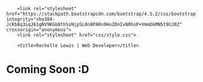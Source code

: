 <!DOCTYPE html>
<html>
 <head>
  		<meta charset="utf-8">
  		<meta name="viewport" content="width=device-width, initial-scale=1, shrink-to-fit=no">

  		<link rel="stylesheet" href="https://stackpath.bootstrapcdn.com/bootstrap/4.5.2/css/bootstrap.min.css" integrity="sha384-JcKb8q3iqJ61gNV9KGb8thSsNjpSL0n8PARn9HuZOnIxN0hoP+VmmDGMN5t9UJ0Z" crossorigin="anonymous">
  		<link rel="stylesheet" href="css/style.css">

  		<title>Rochelle Lewis | Web Developer</title>
  </head>
  <body>
    <h1 class="font-bungee-shade">Coming Soon :D</h1>
  </body>
</html>